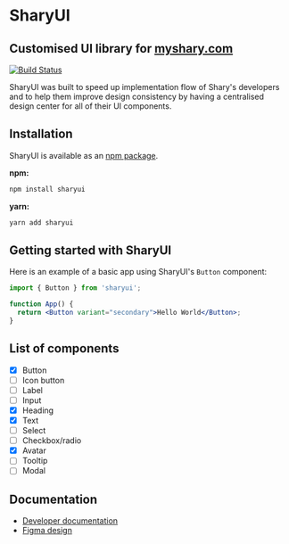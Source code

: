 # SharyUI

## Customised UI library for [myshary.com](https://myshary.com/feed)

[![Build Status](https://travis-ci.org/joemccann/dillinger.svg?branch=master)](https://travis-ci.org/joemccann/dillinger)

SharyUI was built to speed up implementation flow of Shary's developers and to help them improve design consistency by having a centralised design center for all of their UI components.

## Installation

SharyUI is available as an [npm package](https://www.npmjs.com/).

**npm:**

```sh
npm install sharyui
```

**yarn:**

```sh
yarn add sharyui
```

## Getting started with SharyUI

Here is an example of a basic app using SharyUI's `Button` component:

```jsx
import { Button } from 'sharyui';

function App() {
  return <Button variant="secondary">Hello World</Button>;
}
```

## List of components

- [x] Button
- [ ] Icon button
- [ ] Label
- [ ] Input
- [x] Heading
- [x] Text
- [ ] Select
- [ ] Checkbox/radio
- [x] Avatar
- [ ] Tooltip
- [ ] Modal

## Documentation

- [Developer documentation](https://placeholder.com)
- [Figma design](https://placeholder.com)
